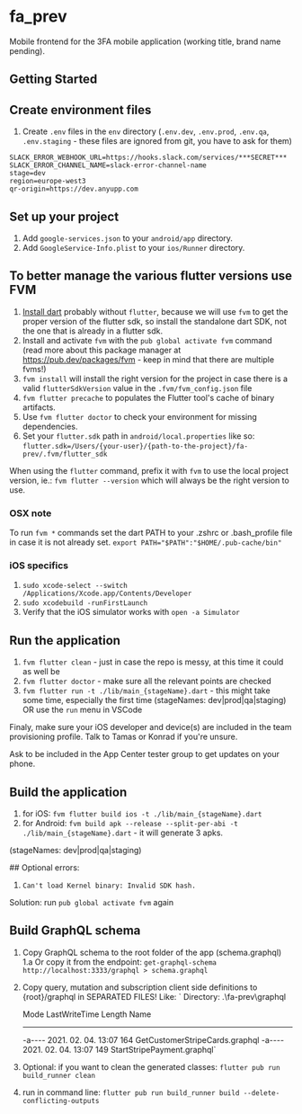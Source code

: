 # fa_prev

Mobile frontend for the 3FA mobile application (working title, brand name pending).

## Getting Started

## Create environment files

1. Create `.env` files in the `env` directory (`.env.dev`, `.env.prod`, `.env.qa`, `.env.staging` - these files are ignored from git, you have to ask for them)

```
SLACK_ERROR_WEBHOOK_URL=https://hooks.slack.com/services/***SECRET***
SLACK_ERROR_CHANNEL_NAME=slack-error-channel-name
stage=dev
region=europe-west3
qr-origin=https://dev.anyupp.com
```

## Set up your project

1. Add `google-services.json` to your `android/app` directory.
1. Add `GoogleService-Info.plist` to your `ios/Runner` directory.

## To better manage the various flutter versions use FVM

1. [Install dart](https://dart.dev/get-dart#install) probably without `flutter`, because we will use `fvm` to get the proper version of the flutter sdk, so install the standalone dart SDK, not the one that is already in a flutter sdk.
1. Install and activate `fvm` with the `pub global activate fvm` command (read more about this package manager at <https://pub.dev/packages/fvm> - keep in mind that there are multiple fvms!)
1. `fvm install` will install the right version for the project in case there is a valid `flutterSdkVersion` value in the `.fvm/fvm_config.json` file
1. `fvm flutter precache` to populates the Flutter tool's cache of binary artifacts.
1. Use `fvm flutter doctor` to check your environment for missing dependencies.
1. Set your `flutter.sdk` path in `android/local.properties` like so: `flutter.sdk=/Users/{your-user}/{path-to-the-project}/fa-prev/.fvm/flutter_sdk`

When using the `flutter` command, prefix it with `fvm` to use the local project version, ie.: `fvm flutter --version` which will always be the right version to use.

### OSX note

To run `fvm *` commands set the dart PATH to your .zshrc or .bash_profile file in case it is not already set.
`export PATH="$PATH":"$HOME/.pub-cache/bin"`

### iOS specifics

1. `sudo xcode-select --switch /Applications/Xcode.app/Contents/Developer`
1. `sudo xcodebuild -runFirstLaunch`
1. Verify that the iOS simulator works with `open -a Simulator`

## Run the application

1. `fvm flutter clean` - just in case the repo is messy, at this time it could as well be
1. `fvm flutter doctor` - make sure all the relevant points are checked
1. `fvm flutter run -t ./lib/main_{stageName}.dart` - this might take some time, especially the first time (stageNames: dev|prod|qa|staging) OR use the `run` menu in VSCode

Finaly, make sure your iOS developer and device(s) are included in the team provisioning profile. Talk to Tamas or Konrad if you're unsure.

Ask to be included in the App Center tester group to get updates on your phone.

## Build the application

1. for iOS: `fvm flutter build ios -t ./lib/main_{stageName}.dart`
1. for Android: `fvm build apk --release --split-per-abi -t ./lib/main_{stageName}.dart` - it will generate 3 apks.

(stageNames: dev|prod|qa|staging)

## Optional errors:

1. `Can't load Kernel binary: Invalid SDK hash.`

Solution: run `pub global activate fvm` again

## Build GraphQL schema

1. Copy GraphQL schema to the root folder of the app (schema.graphql)
   1.a Or copy it from the endpoint: `get-graphql-schema http://localhost:3333/graphql > schema.graphql`
2. Copy query, mutation and subscription client side definitions to {root}/graphql in SEPARATED FILES!
   Like:
   `
   Directory: .\fa-prev\graphql

   Mode LastWriteTime Length Name

   ***

   -a---- 2021. 02. 04. 13:07 164 GetCustomerStripeCards.graphql
   -a---- 2021. 02. 04. 13:07 149 StartStripePayment.graphql`

3. Optional: if you want to clean the generated classes: `flutter pub run build_runner clean`
4. run in command line: `flutter pub run build_runner build --delete-conflicting-outputs`
